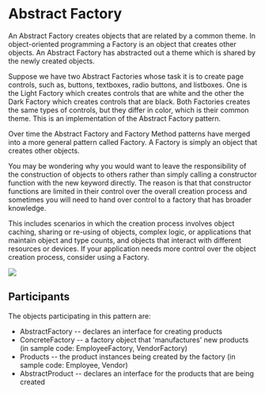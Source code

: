 # Abstract Factory

An Abstract Factory creates objects that are related by a common theme. In object-oriented programming a Factory is an object that creates other objects. An Abstract Factory has abstracted out a theme which is shared by the newly created objects.

Suppose we have two Abstract Factories whose task it is to create page controls, such as, buttons, textboxes, radio buttons, and listboxes. One is the Light Factory which creates controls that are white and the other the Dark Factory which creates controls that are black. Both Factories creates the same types of controls, but they differ in color, which is their common theme. This is an implementation of the Abstract Factory pattern.

Over time the Abstract Factory and Factory Method patterns have merged into a more general pattern called Factory. A Factory is simply an object that creates other objects.

You may be wondering why you would want to leave the responsibility of the construction of objects to others rather than simply calling a constructor function with the new keyword directly. The reason is that that constructor functions are limited in their control over the overall creation process and sometimes you will need to hand over control to a factory that has broader knowledge.

This includes scenarios in which the creation process involves object caching, sharing or re-using of objects, complex logic, or applications that maintain object and type counts, and objects that interact with different resources or devices. If your application needs more control over the object creation process, consider using a Factory.

![](http://www.dofactory.com/images/diagrams/javascript/javascript-abstract-factory.jpg)

## Participants

The objects participating in this pattern are: 

* AbstractFactory -- declares an interface for creating products
* ConcreteFactory -- a factory object that 'manufactures' new products (in sample code: EmployeeFactory, VendorFactory)
* Products -- the product instances being created by the factory (in sample code: Employee, Vendor)
* AbstractProduct -- declares an interface for the products that are being created

